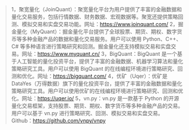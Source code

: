 

>1，聚宽量化（JoinQuant）：聚宽量化平台为用户提供了丰富的金融数据和量化交易服务，包括行情数据、财务数据、宏观数据等。聚宽还提供策略回测、模拟交易和实盘交易功能。网址：https://www.joinquant.com/
>2，掘金量化（MyQuant）：掘金量化平台提供了全球股票、期货、期权、数字货币等多种金融产品的数据和量化交易服务。用户可以使用 Python、C++、C# 等多种语言进行策略研究和回测。掘金量化还支持模拟交易和实盘交易。网址：https://www.myquant.cn/
>3，BigQuant：BigQuant 是一个基于人工智能的量化投资平台，提供了丰富的金融数据、机器学习算法和量化策略研究工具。用户可以使用 BigQuant 的在线编程环境进行策略研究、回测和优化。网址：https://bigquant.com/
>4，优矿（Uqer）：优矿是 DataYes（万得数据）旗下的量化投资平台，提供了丰富的金融数据和量化策略研究工具。用户可以使用优矿的在线编程环境进行策略研究、回测和优化。网址：https://uqer.io/
>5，vn.py：vn.py 是一款基于 Python 的开源量化交易框架，支持股票、期货、期权、数字货币等多种金融产品的交易。用户可以基于 vn.py 进行策略研究、回测、模拟交易和实盘交易。Github：https://github.com/vnpy/vnpy
